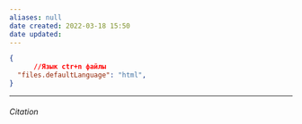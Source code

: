 ```yaml
---
aliases: null
date created: 2022-03-18 15:50
date updated:
---
```


```json
{
	  //Язык ctr+n файлы
  "files.defaultLanguage": "html",
}
```

---

###### Citation

